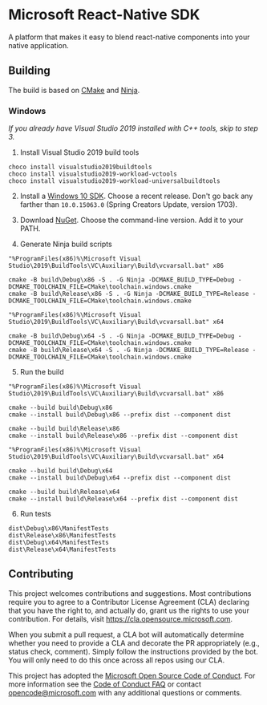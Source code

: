# Microsoft React-Native SDK

A platform that makes it easy to blend react-native components into your native application.

## Building

The build is based on [CMake](https://cmake.org) and [Ninja](https://ninja-build.org).

### Windows

_If you already have Visual Studio 2019 installed with C++ tools, skip to step 3._

1. Install Visual Studio 2019 build tools

```
choco install visualstudio2019buildtools
choco install visualstudio2019-workload-vctools
choco install visualstudio2019-workload-universalbuildtools
```

2. Install a [Windows 10 SDK](https://developer.microsoft.com/en-us/windows/downloads/sdk-archive). Choose a recent release. Don't go back any farther than `10.0.15063.0` (Spring Creators Update, version 1703).

3. Download [NuGet](https://www.nuget.org/downloads). Choose the command-line version. Add it to your PATH.

4. Generate Ninja build scripts

```
"%ProgramFiles(x86)%\Microsoft Visual Studio\2019\BuildTools\VC\Auxiliary\Build\vcvarsall.bat" x86

cmake -B build\Debug\x86 -S . -G Ninja -DCMAKE_BUILD_TYPE=Debug -DCMAKE_TOOLCHAIN_FILE=CMake\toolchain.windows.cmake
cmake -B build\Release\x86 -S . -G Ninja -DCMAKE_BUILD_TYPE=Release -DCMAKE_TOOLCHAIN_FILE=CMake\toolchain.windows.cmake

"%ProgramFiles(x86)%\Microsoft Visual Studio\2019\BuildTools\VC\Auxiliary\Build\vcvarsall.bat" x64

cmake -B build\Debug\x64 -S . -G Ninja -DCMAKE_BUILD_TYPE=Debug -DCMAKE_TOOLCHAIN_FILE=CMake\toolchain.windows.cmake
cmake -B build\Release\x64 -S . -G Ninja -DCMAKE_BUILD_TYPE=Release -DCMAKE_TOOLCHAIN_FILE=CMake\toolchain.windows.cmake
```

5. Run the build

```
"%ProgramFiles(x86)%\Microsoft Visual Studio\2019\BuildTools\VC\Auxiliary\Build\vcvarsall.bat" x86

cmake --build build\Debug\x86
cmake --install build\Debug\x86 --prefix dist --component dist

cmake --build build\Release\x86
cmake --install build\Release\x86 --prefix dist --component dist

"%ProgramFiles(x86)%\Microsoft Visual Studio\2019\BuildTools\VC\Auxiliary\Build\vcvarsall.bat" x64

cmake --build build\Debug\x64
cmake --install build\Debug\x64 --prefix dist --component dist

cmake --build build\Release\x64
cmake --install build\Release\x64 --prefix dist --component dist
```

6. Run tests

```
dist\Debug\x86\ManifestTests
dist\Release\x86\ManifestTests
dist\Debug\x64\ManifestTests
dist\Release\x64\ManifestTests
```

## Contributing

This project welcomes contributions and suggestions. Most contributions require you to agree to a
Contributor License Agreement (CLA) declaring that you have the right to, and actually do, grant us
the rights to use your contribution. For details, visit https://cla.opensource.microsoft.com.

When you submit a pull request, a CLA bot will automatically determine whether you need to provide
a CLA and decorate the PR appropriately (e.g., status check, comment). Simply follow the instructions
provided by the bot. You will only need to do this once across all repos using our CLA.

This project has adopted the [Microsoft Open Source Code of Conduct](https://opensource.microsoft.com/codeofconduct/).
For more information see the [Code of Conduct FAQ](https://opensource.microsoft.com/codeofconduct/faq/) or
contact [opencode@microsoft.com](mailto:opencode@microsoft.com) with any additional questions or comments.
